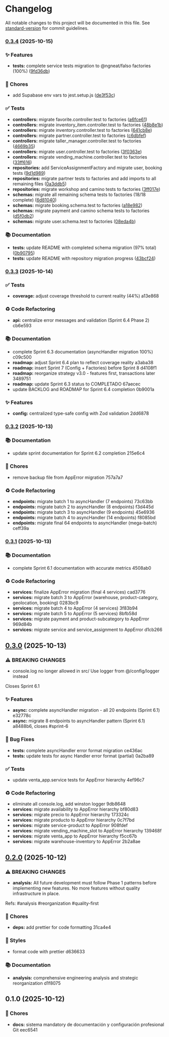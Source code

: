# Changelog

All notable changes to this project will be documented in this file. See [standard-version](https://github.com/conventional-changelog/standard-version) for commit guidelines.

### [0.3.4](https://github.com/abelrcriado/camino/compare/v0.3.3...v0.3.4) (2025-10-15)

### ✨ Features

- **tests:** complete service tests migration to @ngneat/falso factories (100%) ([9fd36db](https://github.com/abelrcriado/camino/commit/9fd36db088052889c4c5547d0542ee5a56a5ba5a))

### 🧹 Chores

- add Supabase env vars to jest.setup.js ([de3f53c](https://github.com/abelrcriado/camino/commit/de3f53c63c2fba24c698d46e098346914bb999e0))

### ✅ Tests

- **controllers:** migrate favorite.controller.test to factories ([a6fce61](https://github.com/abelrcriado/camino/commit/a6fce611636d54a26277500e3411227f2b17f7d8))
- **controllers:** migrate inventory_item.controller.test to factories ([48b8e1b](https://github.com/abelrcriado/camino/commit/48b8e1bfcea998f76c03f95bf81dbddf908a1bc7))
- **controllers:** migrate inventory.controller.test to factories ([641cb8e](https://github.com/abelrcriado/camino/commit/641cb8ef17feb4a73b46352665df32d0fbdc998a))
- **controllers:** migrate partner.controller.test to factories ([c6dbfef](https://github.com/abelrcriado/camino/commit/c6dbfef0b35e9a7aa29c6265edfce86c4949441b))
- **controllers:** migrate taller_manager.controller.test to factories ([4669b35](https://github.com/abelrcriado/camino/commit/4669b3545298700f82123f32afb41602469363c3))
- **controllers:** migrate user.controller.test to factories ([3f0363e](https://github.com/abelrcriado/camino/commit/3f0363e926423542b3f8150c0d33c04d45ac6537))
- **controllers:** migrate vending_machine.controller.test to factories ([33ff616](https://github.com/abelrcriado/camino/commit/33ff6169308087244c09c3b346568c7a945461a3))
- **repositories:** add ServiceAssignmentFactory and migrate user, booking tests ([9d1d989](https://github.com/abelrcriado/camino/commit/9d1d989eefdee413826fc9cbb9110134a1a90a3f))
- **repositories:** migrate partner tests to factories and add imports to all remaining files ([0a3ddb5](https://github.com/abelrcriado/camino/commit/0a3ddb5304e695e1994aace11985523237c74a11))
- **repositories:** migrate workshop and camino tests to factories ([3ff017e](https://github.com/abelrcriado/camino/commit/3ff017e189f4625cb3faf6797de715226bd6b295))
- **schemas:** migrate all remaining schema tests to factories (18/18 complete) ([6d81040](https://github.com/abelrcriado/camino/commit/6d8104065f32b2d11a17f32c6295eda05ef29ec9))
- **schemas:** migrate booking.schema.test to factories ([a18e982](https://github.com/abelrcriado/camino/commit/a18e98228f3835afcf4c8c7fca3e67cebe7e6a18))
- **schemas:** migrate payment and camino schema tests to factories ([d5f0db2](https://github.com/abelrcriado/camino/commit/d5f0db23e443164b993c45316608cf8fc675f793))
- **schemas:** migrate user.schema.test to factories ([08eda4b](https://github.com/abelrcriado/camino/commit/08eda4b7cb197a1c63baf8c1d098ddcacd918946))

### 📚 Documentation

- **tests:** update README with completed schema migration (97% total) ([0b90795](https://github.com/abelrcriado/camino/commit/0b90795aaec124b3b13b1a80a6621e408c0b5326))
- **tests:** update README with repository migration progress ([43bcf24](https://github.com/abelrcriado/camino/commit/43bcf243a9c2154683071d14513ffc7031fed670))

### [0.3.3](///compare/v0.3.2...v0.3.3) (2025-10-14)

### ✅ Tests

- **coverage:** adjust coverage threshold to current reality (44%) a13e868

### ♻️ Code Refactoring

- **api:** centralize error messages and validation (Sprint 6.4 Phase 2) cb6e593

### 📚 Documentation

- complete Sprint 6.3 documentation (asyncHandler migration 100%) c09c500
- **roadmap:** adjust Sprint 6.4 plan to reflect coverage reality a3aba38
- **roadmap:** insert Sprint 7 (Config + Factories) before Sprint 8 d4108f1
- **roadmap:** reorganize strategy v3.0 - features first, transactions later 3489751
- **roadmap:** update Sprint 6.3 status to COMPLETADO 67aecec
- update BACKLOG and ROADMAP for Sprint 6.4 completion 0b9001a

### ✨ Features

- **config:** centralized type-safe config with Zod validation 2dd6878

### [0.3.2](///compare/v0.3.1...v0.3.2) (2025-10-13)

### 📚 Documentation

- update sprint documentation for Sprint 6.2 completion 215e6c4

### 🧹 Chores

- remove backup file from AppError migration 757a7a7

### ♻️ Code Refactoring

- **endpoints:** migrate batch 1 to asyncHandler (7 endpoints) 73c63bb
- **endpoints:** migrate batch 2 to asyncHandler (8 endpoints) f3d445d
- **endpoints:** migrate batch 3 to asyncHandler (9 endpoints) 45e6936
- **endpoints:** migrate batch 4 to asyncHandler (14 endpoints) f8085bd
- **endpoints:** migrate final 64 endpoints to asyncHandler (mega-batch) ceff39a

### [0.3.1](///compare/v0.3.0...v0.3.1) (2025-10-13)

### 📚 Documentation

- complete Sprint 6.1 documentation with accurate metrics 4508ab0

### ♻️ Code Refactoring

- **services:** finalize AppError migration (final 4 services) cad3776
- **services:** migrate batch 3 to AppError (warehouse, product-category, geolocation, booking) 0283bc9
- **services:** migrate batch 4 to AppError (4 services) 3f83b94
- **services:** migrate batch 5 to AppError (5 services) 8bfb58d
- **services:** migrate payment and product-subcategory to AppError 969d84b
- **services:** migrate service and service_assignment to AppError d1cb266

## [0.3.0](///compare/v0.2.0...v0.3.0) (2025-10-13)

### ⚠ BREAKING CHANGES

- console.log no longer allowed in src/
  Use logger from @/config/logger instead

Closes Sprint 6.1

### ✨ Features

- **async:** complete asyncHandler migration - all 20 endpoints (Sprint 6.1) e32778c
- **async:** migrate 8 endpoints to asyncHandler pattern (Sprint 6.1) a8488b6, closes #sprint-6

### 🐛 Bug Fixes

- **tests:** complete asyncHandler error format migration ce436ac
- **tests:** update tests for async Handler error format (partial) 0a2ba89

### ✅ Tests

- update venta_app.service tests for AppError hierarchy 4ef96c7

### ♻️ Code Refactoring

- eliminate all console.log, add winston logger 9db8648
- **services:** migrate availability to AppError hierarchy bf80d83
- **services:** migrate precio to AppError hierarchy 173324c
- **services:** migrate producto to AppError hierarchy 0c7f7bd
- **services:** migrate service-product to AppError 908fdef
- **services:** migrate vending_machine_slot to AppError hierarchy 139468f
- **services:** migrate venta_app to AppError hierarchy f5cc67b
- **services:** migrate warehouse-inventory to AppError 2b2a8ae

## [0.2.0](///compare/v0.1.0...v0.2.0) (2025-10-12)

### ⚠ BREAKING CHANGES

- **analysis:** All future development must follow Phase 1 patterns
  before implementing new features. No more features without quality
  infrastructure in place.

Refs: #analysis #reorganization #quality-first

### 🧹 Chores

- **deps:** add prettier for code formatting 31ca4e4

### 💎 Styles

- format code with prettier d636633

### 📚 Documentation

- **analysis:** comprehensive engineering analysis and strategic reorganization d1f8075

## 0.1.0 (2025-10-12)

### 🧹 Chores

- **docs:** sistema mandatory de documentación y configuración profesional Git eec6541
